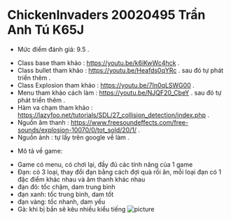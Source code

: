 # ChickenInvaders 20020495 Trần Anh Tú K65J
+ Mức điểm đánh giá: 9.5 .
- Class base tham khảo : https://youtu.be/k6iKwWc4hck .
- Class bullet tham khảo : https://youtu.be/Heafds0qYRc . sau đó tự phát triển thêm .
- Class Explosion tham khảo : https://youtu.be/7In0qLSWG00 . 
- Menu tham khảo cách làm : https://youtu.be/NJQF20_CbeY . sau đó tự phát triển thêm . 
- Hàm va chạm tham khảo : https://lazyfoo.net/tutorials/SDL/27_collision_detection/index.php . 
- Nguồn âm thanh : https://www.freesoundeffects.com/free-sounds/explosion-10070/0/tot_sold/20/1/ . 
- Nguồn ảnh : tự lấy trên google về làm .
+ Mô tả về game:
- Game có menu, có chơi lại, đầy đủ các tính năng của 1 game
- Đạn: có 3 loại, thay đổi đạn bằng cách đợi quà rồi ăn, mỗi loại đạn có 1 đặc điểm khác nhau và âm thanh khác nhau
- đạn đỏ: tốc chậm, dam trung bình 
- đạn xanh: tốc trung bình, dam tốt
- đạn vàng: tốc nhanh, dam yếu
- Gà: khi bị bắn sẽ kêu nhiều kiểu tiếng
![picture](https://user-images.githubusercontent.com/77563365/117086858-fb136d80-ad77-11eb-9b51-4f2f8bdea10a.png)
